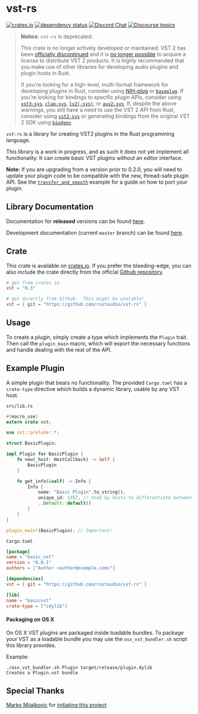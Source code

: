 # vst-rs
[![crates.io][crates-img]][crates-url]
[![dependency status](https://deps.rs/repo/github/rustaudio/vst-rs/status.svg)](https://deps.rs/repo/github/rustaudio/vst-rs)
[![Discord Chat][discord-img]][discord-url]
[![Discourse topics][dc-img]][dc-url]

> **Notice**: `vst-rs` is deprecated.
>
> This crate is no longer actively developed or maintained. VST 2 has been [officially discontinued](http://web.archive.org/web/20210727141622/https://www.steinberg.net/en/newsandevents/news/newsdetail/article/vst-2-coming-to-an-end-4727.html) and it is [no longer possible](https://forum.juce.com/t/steinberg-closing-down-vst2-for-good/27722/25) to acquire a license to distribute VST 2 products. It is highly recommended that you make use of other libraries for developing audio plugins and plugin hosts in Rust.
>
> If you're looking for a high-level, multi-format framework for developing plugins in Rust, consider using [NIH-plug](https://github.com/robbert-vdh/nih-plug/) or [`baseplug`](https://github.com/wrl/baseplug/). If you're looking for bindings to specific plugin APIs, consider using [`vst3-sys`](https://github.com/RustAudio/vst3-sys/), [`clap-sys`](https://github.com/glowcoil/clap-sys), [`lv2(-sys)`](https://github.com/RustAudio/rust-lv2), or [`auv2-sys`](https://github.com/glowcoil/auv2-sys). If, despite the above warnings, you still have a need to use the VST 2 API from Rust, consider using [`vst2-sys`](https://github.com/RustAudio/vst2-sys) or generating bindings from the original VST 2 SDK using [`bindgen`](https://github.com/rust-lang/rust-bindgen).

`vst-rs` is a library for creating VST2 plugins in the Rust programming language.

This library is a work in progress, and as such it does not yet implement all
functionality. It can create basic VST plugins without an editor interface.

**Note:** If you are upgrading from a version prior to 0.2.0, you will need to update
your plugin code to be compatible with the new, thread-safe plugin API. See the
[`transfer_and_smooth`](examples/transfer_and_smooth.rs) example for a guide on how
to port your plugin.

## Library Documentation

Documentation for **released** versions can be found [here](https://docs.rs/vst/).

Development documentation (current `master` branch) can be found [here](https://rustaudio.github.io/vst-rs/vst/).

## Crate
This crate is available on [crates.io](https://crates.io/crates/vst).  If you prefer the bleeding-edge, you can also
include the crate directly from the official [Github repository](https://github.com/rustaudio/vst-rs).

```toml
# get from crates.io.
vst = "0.3"
```
```toml
# get directly from Github.  This might be unstable!
vst = { git = "https://github.com/rustaudio/vst-rs" }
```

## Usage
To create a plugin, simply create a type which implements the `Plugin` trait. Then call the `plugin_main` macro, which will export the necessary functions and handle dealing with the rest of the API.

## Example Plugin
A simple plugin that bears no functionality. The provided `Cargo.toml` has a
`crate-type` directive which builds a dynamic library, usable by any VST host.

`src/lib.rs`

```rust
#[macro_use]
extern crate vst;

use vst::prelude::*;

struct BasicPlugin;

impl Plugin for BasicPlugin {
    fn new(_host: HostCallback) -> Self {
        BasicPlugin
    }

    fn get_info(&self) -> Info {
        Info {
            name: "Basic Plugin".to_string(),
            unique_id: 1357, // Used by hosts to differentiate between plugins.
            ..Default::default()
        }
    }
}

plugin_main!(BasicPlugin); // Important!
```

`Cargo.toml`

```toml
[package]
name = "basic_vst"
version = "0.0.1"
authors = ["Author <author@example.com>"]

[dependencies]
vst = { git = "https://github.com/rustaudio/vst-rs" }

[lib]
name = "basicvst"
crate-type = ["cdylib"]
```

[crates-img]: https://img.shields.io/crates/v/vst.svg
[crates-url]: https://crates.io/crates/vst
[discord-img]: https://img.shields.io/discord/590254806208217089.svg?label=Discord&logo=discord&color=blue
[discord-url]: https://discord.gg/QPdhk2u
[dc-img]: https://img.shields.io/discourse/https/rust-audio.discourse.group/topics.svg?logo=discourse&color=blue
[dc-url]: https://rust-audio.discourse.group

#### Packaging on OS X

On OS X VST plugins are packaged inside loadable bundles.
To package your VST as a loadable bundle you may use the `osx_vst_bundler.sh` script this library provides. 

Example: 

```
./osx_vst_bundler.sh Plugin target/release/plugin.dylib
Creates a Plugin.vst bundle
```

## Special Thanks
[Marko Mijalkovic](https://github.com/overdrivenpotato) for [initiating this project](https://github.com/overdrivenpotato/rust-vst2)

